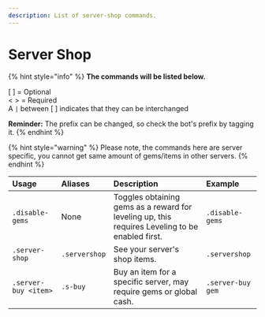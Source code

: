 ```yaml
---
description: List of server-shop commands.
---
```


# Server Shop

{% hint style="info" %}
**The commands will be listed below.**

\[ \] = Optional  
&lt; &gt; = Required  
A `|` between \[ \] indicates that they can be interchanged

**Reminder:** The prefix can be changed, so check the bot's prefix by tagging it.
{% endhint %}

{% hint style="warning" %}
Please note, the commands here are server specific, you cannot get same amount of gems/items in other servers.
{% endhint %}

| Usage | Aliases | Description | Example |
| :--- | :--- | :--- | :--- |
| `.disable-gems` | None | Toggles obtaining gems as a reward for leveling up, this requires Leveling to be enabled first. | `.disable-gems` |
| `.server-shop` | `.servershop` | See your server's shop items. | `.servershop` |
| `.server-buy <item>` | `.s-buy` | Buy an item for a specific server, may require gems or global cash. | `.server-buy gem` |

